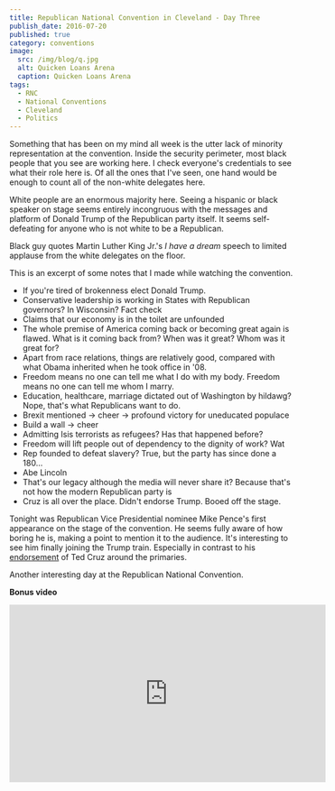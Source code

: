 ```yaml
---
title: Republican National Convention in Cleveland - Day Three
publish_date: 2016-07-20
published: true
category: conventions
image:
  src: /img/blog/q.jpg
  alt: Quicken Loans Arena
  caption: Quicken Loans Arena
tags:
  - RNC
  - National Conventions
  - Cleveland
  - Politics
---
```

Something that has been on my mind all week is the utter lack of minority representation at the convention. Inside the security perimeter, most black people that you see are working here. I check everyone's credentials to see what their role here is. Of all the ones that I've seen, one hand would be enough to count all of the non-white delegates here. 

White people are an enormous majority here. Seeing a hispanic or black speaker on stage seems entirely incongruous with the messages and platform of Donald Trump of the Republican party itself. It seems self-defeating for anyone who is not white to be a Republican.

Black guy quotes Martin Luther King Jr.'s _I have a dream_ speech to limited applause from the white delegates on the floor. 

This is an excerpt of some notes that I made while watching the convention.
* If you're tired of brokenness elect Donald Trump. 
* Conservative leadership is working in States with Republican governors? In Wisconsin? Fact check
* Claims that our economy is in the toilet are unfounded
* The whole premise of America coming back or becoming great again is flawed. What is it coming back from? When was it great? Whom was it great for?
* Apart from race relations, things are relatively good, compared with what Obama inherited when he took office in '08.
* Freedom means no one can tell me what I do with my body. Freedom means no one can tell me whom I marry. 
* Education, healthcare, marriage dictated out of Washington by hildawg? Nope, that's what Republicans want to do.
* Brexit mentioned -> cheer -> profound victory for uneducated populace
* Build a wall -> cheer
* Admitting Isis terrorists as refugees? Has that happened before?
* Freedom will lift people out of dependency to the dignity of work? Wat
* Rep founded to defeat slavery? True, but the party has since done a 180...
* Abe Lincoln 
* That's our legacy although the media will never share it? Because that's not how the modern Republican party is
* Cruz is all over the place. Didn't endorse Trump. Booed off the stage.

Tonight was Republican Vice Presidential nominee Mike Pence's first appearance on the stage of the convention. He seems fully aware of how boring he is, making a point to mention it to the audience. It's interesting to see him finally joining the Trump train. Especially in contrast to his [endorsement](http://www.indystar.com/story/opinion/2016/05/01/mike-pence-will-vote-ted-cruz/83792658/) of Ted Cruz around the primaries. 

Another interesting day at the Republican National Convention.

__Bonus video__
<iframe width="560" height="315" src="https://www.youtube.com/embed/WFjDBvRxcbM" frameborder="0" allowfullscreen></iframe>